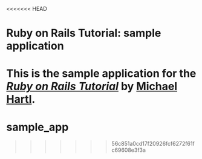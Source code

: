 <<<<<<< HEAD
# Ruby on Rails Tutorial: sample application

This is the sample application for
the [*Ruby on Rails Tutorial*](http://railstutorial.org/)
by [Michael Hartl](http://michaelhartl.com/).
=======
sample_app
==========
>>>>>>> 56c851a0cd17f20926fcf6272f61fc69608e3f3a
